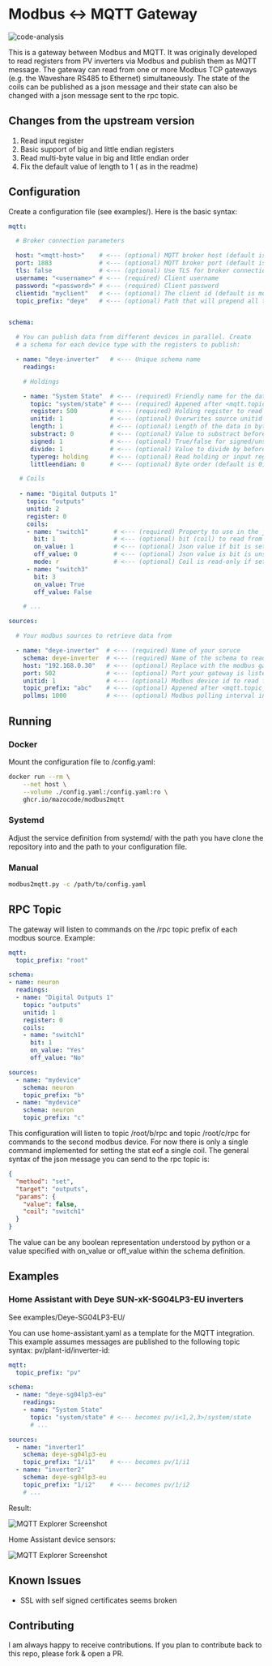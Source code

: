 # Modbus <-> MQTT Gateway

![code-analysis](https://github.com/mazocode/modbus2mqtt/actions/workflows/run-code-analysis.yaml/badge.svg)

This is a gateway between Modbus and MQTT. It was originally developed to read registers from PV inverters via Modbus and publish them as MQTT message. The gateway 
can read from one or more Modbus TCP gateways (e.g. the Waveshare RS485 to Ethernet) simultaneously. The state of the coils can be published as a json message and their 
state can also be changed with a json message sent to the rpc topic.

## Changes from the upstream version
1) Read input register
2) Basic support of big and little endian registers
3) Read multi-byte value in big and little endian order
4) Fix the default value of length to 1 ( as in the readme)

## Configuration

Create a configuration file (see examples/). Here is the basic syntax:

```yaml
mqtt:

  # Broker connection parameters

  host: "<mqtt-host>"    # <--- (optional) MQTT broker host (default is localhost)
  port: 1883             # <--- (optional) MQTT broker port (default is 1883)
  tls: false             # <--- (optional) Use TLS for broker connection (default is False)
  username: "<username>" # <--- (required) Client username
  password: "<password>" # <--- (required) Client password
  clientid: "myclient"   # <--- (optional) The client id (default is modbus2mqtt)
  topic_prefix: "deye"   # <--- (optional) Path that will prepend all topics before publication, if set


schema:

  # You can publish data from different devices in parallel. Create
  # a schema for each device type with the registers to publish:

  - name: "deye-inverter"   # <--- Unique schema name
    readings:

    # Holdings

    - name: "System State"  # <--- (required) Friendly name for the data point
      topic: "system/state" # <--- (required) Appened after <mqtt.topic_prefix>/<source.topic_prefix>/
      register: 500         # <--- (required) Holding register to read from
      unitid: 1             # <--- (optional) Overwrites source unitid
      length: 1             # <--- (optional) Length of the data in byte (default is 1)
      substract: 0          # <--- (optional) Value to substract before publishing (default is 0)
      signed: 1             # <--- (optional) True/false for signed/unsigned value (default is 0)
      divide: 1             # <--- (optional) Value to divide by before publishing (default is 1)
      typereg: holding      # <--- (optional) Read holding or input register (default is holding)
      littleendian: 0       # <--- (optional) Byte order (default is 0)

   # Coils
 
   - name: "Digital Outputs 1"
     topic: "outputs"
     unitid: 2
     register: 0
     coils:
     - name: "switch1"       # <--- (required) Property to use in the json message sent to the topic
       bit: 1                # <--- (optional) bit (coil) to read from (default is 1)
       on_value: 1           # <--- (optional) Json value if bit is set (default is "ON")
       off_value: 0          # <--- (optional) Json value is bit is unset (default is "OFF")
       mode: r               # <--- (optional) Coil is read-only if set to r. (default: rw)
     - name: "switch3"
       bit: 3
       on_value: True
       off_value: False

    # ...

sources:

  # Your modbus sources to retrieve data from

  - name: "deye-inverter"  # <--- (required) Name of your soruce
    schema: deye-inverter  # <--- (required) Name of the schema to read from this device
    host: "192.168.0.30"   # <--- (optional) Replace with the modbus gateway IP (default is loclahost)
    port: 502              # <--- (optional) Port your gateway is listening on (default is 502)
    unitid: 1              # <--- (optional) Modbus device id to read from (default is 1)
    topic_prefix: "abc"    # <--- (optional) Appened after <mqtt.topic_prefix>/
    pollms: 1000           # <--- (optional) Modbus polling interval in ms (default is 1000)
```


## Running

### Docker

Mount the configuration file to /config.yaml:

```bash
docker run --rm \
	--net host \
	--volume ./config.yaml:/config.yaml:ro \
	ghcr.io/mazocode/modbus2mqtt
```

### Systemd

Adjust the service definition from systemd/ with the path you have clone the repository into and the path to your configuration file.

### Manual 

```bash
modbus2mqtt.py -c /path/to/config.yaml
```

## RPC Topic

The gateway will listen to commands on the /rpc topic prefix of each modbus source. Example:
```yaml
mqtt:
  topic_prefix: "root"

schema:
- name: neuron
  readings:
  - name: "Digital Outputs 1"
    topic: "outputs"
    unitid: 1
    register: 0
    coils:
    - name: "switch1"
      bit: 1
      on_value: "Yes"
      off_value: "No"

sources:
  - name: "mydevice"
    schema: neuron
    topic_prefix: "b"
  - name: "mydevice"
    schema: neuron
    topic_prefix: "c"
```

This configuration will listen to topic /root/b/rpc and topic /root/c/rpc for commands to the second modbus device. For now there is only a single command
implemented for setting the stat eof a single coil. The general syntax of the json message you can send to the rpc topic is:

```json
{ 
  "method": "set", 
  "target": "outputs", 
  "params": { 
    "value": false, 
    "coil": "switch1" 
  } 
}
```

The value can be any boolean representation understood by python or a value specified with on_value or off_value within the schema definition.


## Examples

### Home Assistant with Deye SUN-xK-SG04LP3-EU inverters

See examples/Deye-SG04LP3-EU/

You can use home-assistant.yaml as a template for the MQTT integration. This example assumes messages are published to the following topic syntax: pv/plant-id/inverter-id:

```yaml
mqtt:
  topic_prefix: "pv"

schema:
  - name: "deye-sg04lp3-eu"
    readings:
    - name: "System State"
      topic: "system/state" # <--- becomes pv/i<1,2,3>/system/state
      # ...

sources:
  - name: "inverter1"
    schema: deye-sg04lp3-eu
    topic_prefix: "1/i1"    # <--- becomes pv/1/i1
  - name: "inverter2"
    schema: deye-sg04lp3-eu
    topic_prefix: "1/i2"    # <--- becomes pv/1/i2
    # ...
```

Result:

![MQTT Explorer Screenshot](examples/Deye-SG04LP3-EU/deye-modbus2mqtt-example.jpg)

Home Assistant device sensors:

![MQTT Explorer Screenshot](examples/Deye-SG04LP3-EU/ha-mqtt-deye-data.jpg)


## Known Issues

- SSL with self signed certificates seems broken

## Contributing

I am always happy to receive contributions. If you plan to contribute back to this repo, please fork & open a PR.
